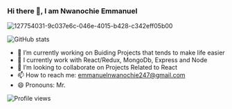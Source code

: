 ### Hi there 👋, I am Nwanochie Emmanuel
![127754031-9c037e6c-046e-4015-b428-c342eff05b00](https://user-images.githubusercontent.com/53648442/134704090-c7aa2c40-2911-42d1-8456-8e2e74e6a723.png)

![GitHub stats](https://github-readme-stats.vercel.app/api?username=wenotch&show_icons=true) 
- 🔭 I’m currently working on Buiding Projects that tends to make life easier
- 🌱 I currently work with React/Redux, MongoDb, Express and Node
- 👯 I’m looking to collaborate on Projects Related to React
- 📫 How to reach me: emmanuelnwanochie247@gmail.com
- 😄 Pronouns: Mr.


<!--
**wenotch/wenotch** is a ✨ _special_ ✨ repository because its `README.md` (this file) appears on your GitHub profile.

Here are some ideas to get you started:

- 🔭 I’m currently working on ...
- 🌱 I’m currently learning ...
- 👯 I’m looking to collaborate on ...
- 🤔 I’m looking for help with ...
- 💬 Ask me about ...
- 📫 How to reach me: ...
- 😄 Pronouns: ...
- ⚡ Fun fact: ...
-->


![Profile views](https://gpvc.arturio.dev/wenotch)
